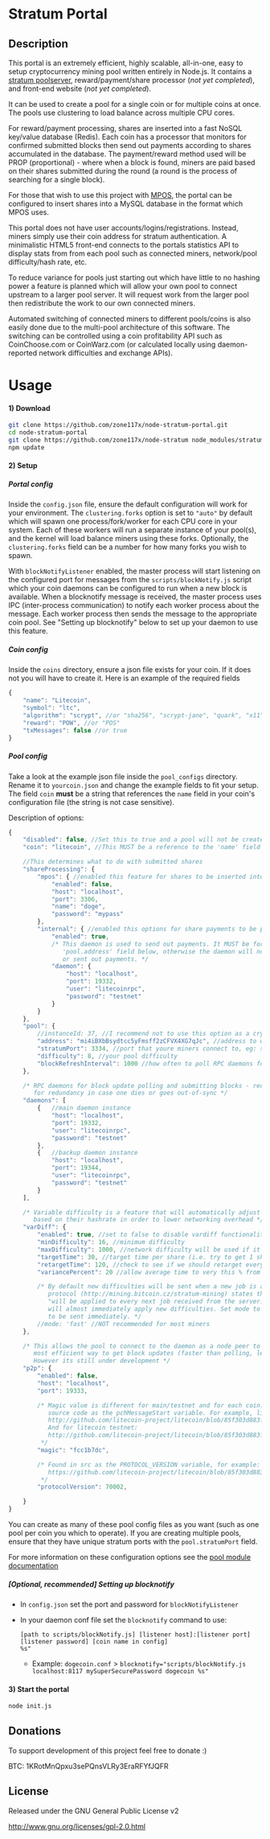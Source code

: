 # Stratum Portal

## Description
This portal is an extremely efficient, highly scalable, all-in-one, easy to setup cryptocurrency mining pool written
entirely in Node.js. It contains a [stratum poolserver](https://github.com/zone117x/node-stratum), reward/payment/share
processor (*not yet completed*), and front-end website (*not yet completed*).

It can be used to create a pool for a single coin or for multiple coins at once. The pools use clustering to load
balance across multiple CPU cores.

For reward/payment processing, shares are inserted into a fast NoSQL key/value database (Redis). Each coin has a
processor that monitors for confirmed submitted blocks then send out payments according to shares accumulated in the
database. The payment/reward method used will be PROP (proportional) - where when a block is found, miners are paid
based on their shares submitted during the round (a round is the process of searching for a single block).

For those that wish to use this project with [MPOS](https://github.com/MPOS/php-mpos), the portal can be configured
to insert shares into a MySQL database in the format which MPOS uses.

This portal does not have user accounts/logins/registrations. Instead, miners simply use their coin address for stratum
authentication. A minimalistic HTML5 front-end connects to the portals statistics API to display stats from from each
pool such as connected miners, network/pool difficulty/hash rate, etc.

To reduce variance for pools just starting out which have little to no hashing power a feature is planned which will
allow your own pool to connect upstream to a larger pool server. It will request work from the larger pool then
redistribute the work to our own connected miners.

Automated switching of connected miners to different pools/coins is also easily done due to the multi-pool architecture
of this software. The switching can be controlled using a coin profitability API such as CoinChoose.com or CoinWarz.com
(or calculated locally using daemon-reported network difficulties and exchange APIs).




Usage
=====

#### 1) Download

```bash
git clone https://github.com/zone117x/node-stratum-portal.git
cd node-stratum-portal
git clone https://github.com/zone117x/node-stratum node_modules/stratum-pool
npm update
```

#### 2) Setup

##### Portal config
Inside the `config.json` file, ensure the default configuration will work for your environment. The `clustering.forks`
option is set to `"auto"` by default which will spawn one process/fork/worker for each CPU core in your system.
Each of these workers will run a separate instance of your pool(s), and the kernel will load balance miners
using these forks. Optionally, the `clustering.forks` field can be a number for how many forks you wish to spawn.

With `blockNotifyListener` enabled, the master process will start listening on the configured port for messages from
the `scripts/blockNotify.js` script which your coin daemons can be configured to run when a new block is available.
When a blocknotify message is received, the master process uses IPC (inter-process communication) to notify each
worker process about the message. Each worker process then sends the message to the appropriate coin pool.
See "Setting up blocknotify" below to set up your daemon to use this feature.


##### Coin config
Inside the `coins` directory, ensure a json file exists for your coin. If it does not you will have to create it.
Here is an example of the required fields
````javascript
{
    "name": "Litecoin",
    "symbol": "ltc",
    "algorithm": "scrypt", //or "sha256", "scrypt-jane", "quark", "x11"
    "reward": "POW", //or "POS"
    "txMessages": false //or true
}
````


##### Pool config
Take a look at the example json file inside the `pool_configs` directory. Rename it to `yourcoin.json` and change the
example fields to fit your setup. The field `coin` __must__ be a string that references the `name` field in your coin's
configuration file (the string is not case sensitive).

Description of options:

````javascript
{
    "disabled": false, //Set this to true and a pool will not be created from this config file
    "coin": "litecoin", //This MUST be a reference to the 'name' field in your coin's config file

    //This determines what to do with submitted shares
    "shareProcessing": {
        "mpos": { //enabled this feature for shares to be inserted into a MPOS share table in a MySql database
            "enabled": false,
            "host": "localhost",
            "port": 3306,
            "name": "doge",
            "password": "mypass"
        },
        "internal": { //enabled this options for share payments to be processed and sent locally
            "enabled": true,
            /* This daemon is used to send out payments. It MUST be for the daemon that owns the
               'pool.address' field below, otherwise the daemon will not be able to confirm blocks
               or sent out payments. */
            "daemon": {
                "host": "localhost",
                "port": 19332,
                "user": "litecoinrpc",
                "password": "testnet"
            }
        }
    },
    "pool": {
        //instanceId: 37, //I recommend not to use this option as a crypto-random one will be generated
        "address": "mi4iBXbBsydtcc5yFmsff2zCFVX4XG7qJc", //address to where block rewards are given
        "stratumPort": 3334, //port that youre miners connect to, eg: stratum+tcp://pool.com:3334
        "difficulty": 8, //your pool difficulty
        "blockRefreshInterval": 1000 //how often to poll RPC daemons for new blocks, in milliseconds
    },

    /* RPC daemons for block update polling and submitting blocks - recommended to have at least two
       for redundancy in case one dies or goes out-of-sync */
    "daemons": [
        {   //main daemon instance
            "host": "localhost",
            "port": 19332,
            "user": "litecoinrpc",
            "password": "testnet"
        },
        {   //backup daemon instance
            "host": "localhost",
            "port": 19344,
            "user": "litecoinrpc",
            "password": "testnet"
        }
    ],

    /* Variable difficulty is a feature that will automatically adjust difficulty for individual miners
       based on their hashrate in order to lower networking overhead */
    "varDiff": {
        "enabled": true, //set to false to disable vardiff functionality
        "minDifficulty": 16, //minimum difficulty
        "maxDifficulty": 1000, //network difficulty will be used if it is lower than this
        "targetTime": 30, //target time per share (i.e. try to get 1 share per this many seconds)
        "retargetTime": 120, //check to see if we should retarget every this many seconds
        "variancePercent": 20 //allow average time to very this % from target without retarget

        /* By default new difficulties will be sent when a new job is available as stratum
           protocol (http://mining.bitcoin.cz/stratum-mining) states that new difficulties
           "will be applied to every next job received from the server." Some miner software
           will almost immediately apply new difficulties. Set mode to fast for difficulty
           to be sent immediately. */
        //mode: 'fast' //NOT recommended for most miners
    },

    /* This allows the pool to connect to the daemon as a node peer to recieve block updates. It may be the
       most efficient way to get block updates (faster than polling, less intensive than blocknotify script).
       However its still under development */
    "p2p": {
        "enabled": false,
        "host": "localhost",
        "port": 19333,

        /* Magic value is different for main/testnet and for each coin. It is found in the daemon
           source code as the pchMessageStart variable. For example, litecoin mainnet:
           http://github.com/litecoin-project/litecoin/blob/85f303d883ffff35238eaea5174b780c950c0ae4/src/main.cpp#L3059
           And for litecoin testnet:
           http://github.com/litecoin-project/litecoin/blob/85f303d883ffff35238eaea5174b780c950c0ae4/src/main.cpp#L2722-L2725
         */
        "magic": "fcc1b7dc",

        /* Found in src as the PROTOCOL_VERSION variable, for example:
           https://github.com/litecoin-project/litecoin/blob/85f303d883ffff35238eaea5174b780c950c0ae4/src/version.h#L28
         */
        "protocolVersion": 70002,

    }
}

````

You can create as many of these pool config files as you want (such as one pool per coin you which to operate).
If you are creating multiple pools, ensure that they have unique stratum ports with the `pool.stratumPort` field.

For more information on these configuration options see the [pool module documentation](https://github.com/zone117x/node-stratum#module-usage)

##### [Optional, recommended] Setting up blocknotify
  * In `config.json` set the port and password for `blockNotifyListener`
  * In your daemon conf file set the `blocknotify` command to use:

    ```
    [path to scripts/blockNotify.js] [listener host]:[listener port] [listener password] [coin name in config]
    %s"
    ```

    * Example: `dogecoin.conf` > `blocknotify="scripts/blockNotify.js localhost:8117 mySuperSecurePassword dogecoin %s"`



#### 3) Start the portal

```bash
node init.js
```


Donations
---------
To support development of this project feel free to donate :)

BTC: 1KRotMnQpxu3sePQnsVLRy3EraRFYfJQFR

License
-------
Released under the GNU General Public License v2

http://www.gnu.org/licenses/gpl-2.0.html